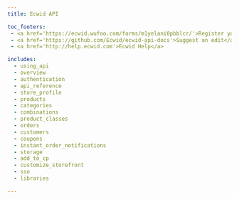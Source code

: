 ```yaml
---
title: Ecwid API

toc_footers:
 - <a href='https://ecwid.wufoo.com/forms/m1yelani0pbblcr/'>Register your application</a>
 - <a href='https://github.com/Ecwid/ecwid-api-docs'>Suggest an edit</a>
 - <a href='http://help.ecwid.com'>Ecwid Help</a>

includes:
  - using_api
  - overview
  - authentication
  - api_reference
  - store_profile
  - products
  - categories
  - combinations
  - product_classes
  - orders
  - customers
  - coupons
  - instant_order_notifications
  - storage
  - add_to_cp
  - customize_storefront
  - sso
  - libraries

---
```

